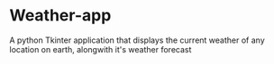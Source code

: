# Weather-app
A python Tkinter application that displays the current weather of any location on earth, alongwith it's weather forecast 
